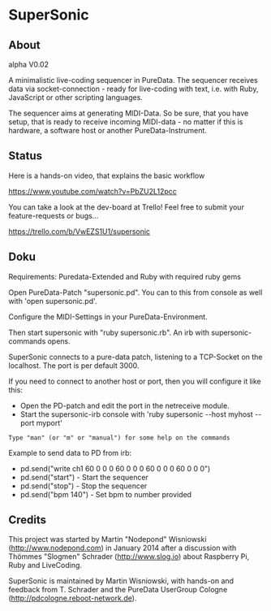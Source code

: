 SuperSonic
==========

About
-----

alpha V0.02

A minimalistic live-coding sequencer in PureData. The sequencer receives data via socket-connection - ready for live-coding with text, i.e. with Ruby, JavaScript or other scripting languages.

The sequencer aims at generating MIDI-Data. So be sure, that you have setup, that is ready to receive incoming MIDI-data - no matter if this is hardware, a software host or another PureData-Instrument.

Status
------

Here is a hands-on video, that explains the basic workflow

https://www.youtube.com/watch?v=PbZU2L12pcc


You can take a look at the dev-board at Trello! Feel free to submit your feature-requests or bugs...

https://trello.com/b/VwEZS1U1/supersonic


Doku
----

Requirements: Puredata-Extended and Ruby with required ruby gems

Open PureData-Patch "supersonic.pd". You can to this from console as well with 'open supersonic.pd'.

Configure the MIDI-Settings in your PureData-Environment.

Then start supersonic with "ruby supersonic.rb". An irb with supersonic-commands opens.

SuperSonic connects to a pure-data patch, listening to a TCP-Socket on the localhost. The port is per default 3000.

If you need to connect to another host or port, then you will configure it like this:

 - Open the PD-patch and edit the port in the netreceive module.
 - Start the supersonic-irb console with 'ruby supersonic --host myhost --port myport'

```
Type "man" (or "m" or "manual") for some help on the commands
```

Example to send data to PD from irb:

 - pd.send("write ch1 60 0 0 0 60 0 0 0 60 0 0 0 60 0 0 0")
 - pd.send("start") - Start the sequencer
 - pd.send("stop") - Stop the sequencer
 - pd.send("bpm 140") - Set bpm to number provided


Credits
-------

This project was started by Martin "Nodepond" Wisniowski (http://www.nodepond.com) in January 2014 after a discussion with Thömmes "Slogmen" Schrader (http://www.slog.io) about Raspberry Pi, Ruby and LiveCoding.

SuperSonic is maintained by Martin Wisniowski, with hands-on and feedback from T. Schrader and the PureData UserGroup Cologne (http://pdcologne.reboot-network.de).
